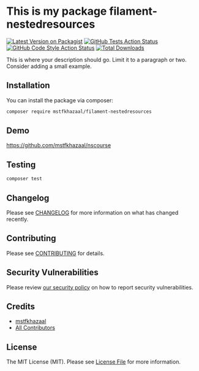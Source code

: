 # This is my package filament-nestedresources

[![Latest Version on Packagist](https://img.shields.io/packagist/v/mstfkhazaal/filament-nestedresources.svg?style=flat-square)](https://packagist.org/packages/mstfkhazaal/filament-nestedresources)
[![GitHub Tests Action Status](https://img.shields.io/github/workflow/status/mstfkhazaal/filament-nestedresources/run-tests?label=tests)](https://github.com/mstfkhazaal/filament-nestedresources/actions?query=workflow%3Arun-tests+branch%3Amain)
[![GitHub Code Style Action Status](https://img.shields.io/github/workflow/status/mstfkhazaal/filament-nestedresources/Check%20&%20fix%20styling?label=code%20style)](https://github.com/mstfkhazaal/filament-nestedresources/actions?query=workflow%3A"Check+%26+fix+styling"+branch%3Amain)
[![Total Downloads](https://img.shields.io/packagist/dt/mstfkhazaal/filament-nestedresources.svg?style=flat-square)](https://packagist.org/packages/mstfkhazaal/filament-nestedresources)



This is where your description should go. Limit it to a paragraph or two. Consider adding a small example.

## Installation

You can install the package via composer:

```bash
composer require mstfkhazaal/filament-nestedresources
```

## Demo

https://github.com/mstfkhazaal/nscourse

## Testing

```bash
composer test
```

## Changelog

Please see [CHANGELOG](CHANGELOG.md) for more information on what has changed recently.

## Contributing

Please see [CONTRIBUTING](.github/CONTRIBUTING.md) for details.

## Security Vulnerabilities

Please review [our security policy](../../security/policy) on how to report security vulnerabilities.

## Credits

- [mstfkhazaal](https://github.com/mstfkhazaal)
- [All Contributors](../../contributors)

## License

The MIT License (MIT). Please see [License File](LICENSE.md) for more information.
